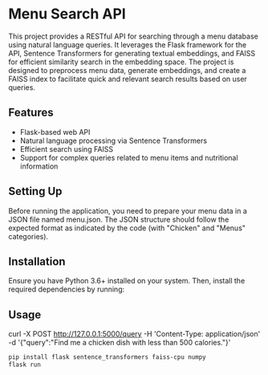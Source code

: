 # Menu Search API

This project provides a RESTful API for searching through a menu database using natural language queries. It leverages the Flask framework for the API, Sentence Transformers for generating textual embeddings, and FAISS for efficient similarity search in the embedding space. The project is designed to preprocess menu data, generate embeddings, and create a FAISS index to facilitate quick and relevant search results based on user queries.

## Features

- Flask-based web API
- Natural language processing via Sentence Transformers
- Efficient search using FAISS
- Support for complex queries related to menu items and nutritional information

## Setting Up

Before running the application, you need to prepare your menu data in a JSON file named menu.json. The JSON structure should follow the expected format as indicated by the code (with "Chicken" and "Menus" categories).

## Installation

Ensure you have Python 3.6+ installed on your system. Then, install the required dependencies by running:

## Usage

curl -X POST http://127.0.0.1:5000/query -H 'Content-Type: application/json' -d '{"query":"Find me a chicken dish with less than 500 calories."}'

```bash
pip install flask sentence_transformers faiss-cpu numpy
flask run




